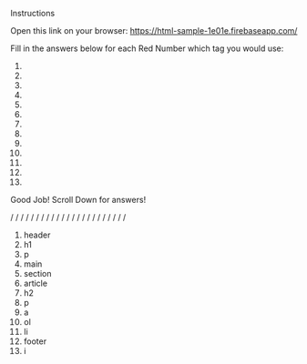 Instructions

  Open this link on your browser:
    https://html-sample-1e01e.firebaseapp.com/

  Fill in the answers below for each Red Number which tag you would use:

  1.
  2.
  3.
  4.
  5.
  6.
  7.
  8.
  9.
  10.
  11.
  12.
  13.

  Good Job! Scroll Down for answers! 

  /
  /
  /
  /
  /
  /
  /
  /
  /
  /
  /
  /
  /
  /
  /
  /
  /
  /
  /
  /
  /
  /
  /
  1.  header
  2.  h1
  3.  p
  4.  main
  5.  section
  6.  article
  7.  h2
  8.  p
  9.  a
  10. ol
  11. li
  12. footer
  13. i





